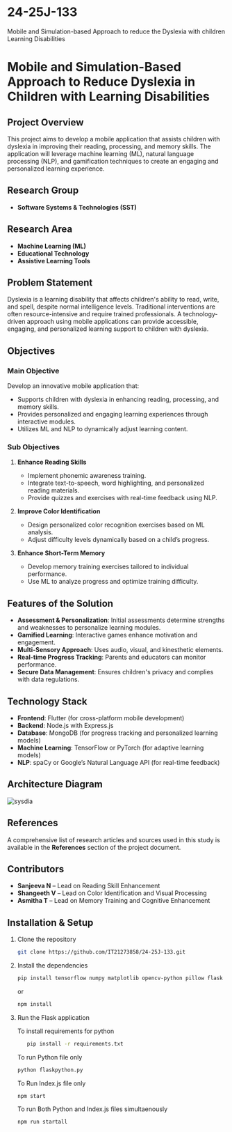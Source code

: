 # 24-25J-133
Mobile and Simulation-based Approach to reduce the Dyslexia with children Learning Disabilities
# Mobile and Simulation-Based Approach to Reduce Dyslexia in Children with Learning Disabilities

## Project Overview
This project aims to develop a mobile application that assists children with dyslexia in improving their reading, processing, and memory skills. The application will leverage machine learning (ML), natural language processing (NLP), and gamification techniques to create an engaging and personalized learning experience.

## Research Group
- **Software Systems & Technologies (SST)**

## Research Area
- **Machine Learning (ML)**
- **Educational Technology**
- **Assistive Learning Tools**

## Problem Statement
Dyslexia is a learning disability that affects children's ability to read, write, and spell, despite normal intelligence levels. Traditional interventions are often resource-intensive and require trained professionals. A technology-driven approach using mobile applications can provide accessible, engaging, and personalized learning support to children with dyslexia.

## Objectives
### Main Objective
Develop an innovative mobile application that:
- Supports children with dyslexia in enhancing reading, processing, and memory skills.
- Provides personalized and engaging learning experiences through interactive modules.
- Utilizes ML and NLP to dynamically adjust learning content.

### Sub Objectives
1. **Enhance Reading Skills**
   - Implement phonemic awareness training.
   - Integrate text-to-speech, word highlighting, and personalized reading materials.
   - Provide quizzes and exercises with real-time feedback using NLP.

2. **Improve Color Identification**
   - Design personalized color recognition exercises based on ML analysis.
   - Adjust difficulty levels dynamically based on a child’s progress.

3. **Enhance Short-Term Memory**
   - Develop memory training exercises tailored to individual performance.
   - Use ML to analyze progress and optimize training difficulty.

## Features of the Solution
- **Assessment & Personalization**: Initial assessments determine strengths and weaknesses to personalize learning modules.
- **Gamified Learning**: Interactive games enhance motivation and engagement.
- **Multi-Sensory Approach**: Uses audio, visual, and kinesthetic elements.
- **Real-time Progress Tracking**: Parents and educators can monitor performance.
- **Secure Data Management**: Ensures children's privacy and complies with data regulations.

## Technology Stack
- **Frontend**: Flutter (for cross-platform mobile development)
- **Backend**: Node.js with Express.js
- **Database**: MongoDB (for progress tracking and personalized learning models)
- **Machine Learning**: TensorFlow or PyTorch (for adaptive learning models)
- **NLP**: spaCy or Google’s Natural Language API (for real-time feedback)
  
## Architecture Diagram
![sysdia](https://github.com/user-attachments/assets/7fd58d7f-4773-43e1-b783-01cb1bd35ac0)

## References
A comprehensive list of research articles and sources used in this study is available in the **References** section of the project document.

## Contributors
- **Sanjeeva N** – Lead on Reading Skill Enhancement
- **Shangeeth V** – Lead on Color Identification and Visual Processing
- **Asmitha T** – Lead on Memory Training and Cognitive Enhancement

## Installation & Setup
1. Clone the repository
   ```bash
   git clone https://github.com/IT21273858/24-25J-133.git
   ```
2. Install the dependencies
    ```bash
    pip install tensorflow numpy matplotlib opencv-python pillow flask
    ```
    or
    ```bash
    npm install
    ```
3. Run the Flask application

   To install requirements for python
   ```bash
      pip install -r requirements.txt
   ```
    To run Python file only
    ```bash
    python flaskpython.py
    ```
    To Run Index.js file only
    ```bash
    npm start
    ```
    To run Both Python and Index.js files simultaenously
    ```bash
    npm run startall
    ```
